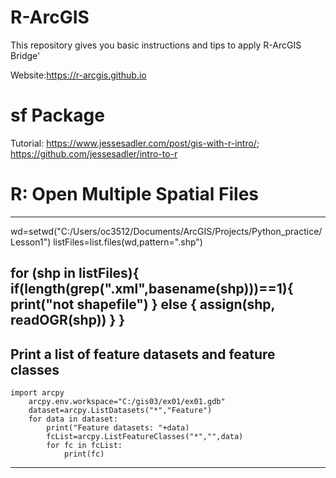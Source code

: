 # R-ArcGIS

This repository gives you basic instructions and tips to apply R-ArcGIS Bridge'

Website:https://r-arcgis.github.io

# sf Package
Tutorial: https://www.jessesadler.com/post/gis-with-r-intro/; https://github.com/jessesadler/intro-to-r

# R: Open Multiple Spatial Files
------------------
  wd=setwd("C:/Users/oc3512/Documents/ArcGIS/Projects/Python_practice/Lesson1")
  listFiles=list.files(wd,pattern=".shp")

  for (shp in listFiles){
    if(length(grep(".xml",basename(shp)))==1){
      print("not shapefile")
    } else {
      assign(shp, readOGR(shp))
    }
  }
------------------
Print a list of feature datasets and feature classes
-----------------
    import arcpy
        arcpy.env.workspace="C:/gis03/ex01/ex01.gdb"  
        dataset=arcpy.ListDatasets("*","Feature")
        for data in dataset:
            print("Feature datasets: "+data)
            fcList=arcpy.ListFeatureClasses("*","",data)
            for fc in fcList:
                print(fc)
-----------------------
